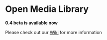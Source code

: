 # Open Media Library #

**0.4 beta is available now**

Please check out our [Wiki](Wiki.md) for more information